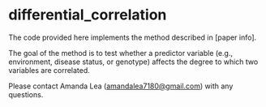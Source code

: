 # differential_correlation

The code provided here implements the method described in [paper info]. 

The goal of the method is to test whether a predictor variable (e.g., environment, disease status, or genotype) affects the degree to which two variables are correlated.

Please contact Amanda Lea (amandalea7180@gmail.com) with any questions.
